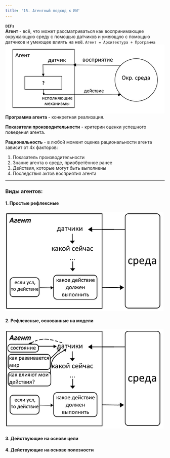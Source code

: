 ```yaml
---
title: '15. Агентный подход к ИИ'
---
```


**`DEFs`**  
**Агент** - всё, что может рассматриваться как воспринимающее окружающую среду с помощью датчиков и умеющую с помощью датчиков и умеющее влиять на неё. `Агент = Архитектура + Программа`
![](agent-sch.png)
**Программа агента** - конкретная реализация.

**Показатели производительности** - критерии оценки успешного поведения агента.

**Рациональность** - в любой момент оценка рациональности агента зависит от 4х факторов:
1. Показатель производительности
2. Знание агента о среде, приобретённое ранее
3. Действия, которые могут быть выполнены
4. Последствия актов восприятия агента
<hr />

### Виды агентов:

#### 1. Простые рефлексные
![](agent_t1.png)

#### 2. Рефлексные, основанные на модели
![](agent_t2.png)

#### 3. Действующие на основе цели

#### 4. Действующие на основе полезности